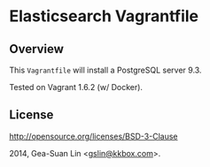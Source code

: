 Elasticsearch Vagrantfile
=========================

Overview
--------

This <code>Vagrantfile</code> will install a PostgreSQL server 9.3.

Tested on Vagrant 1.6.2 (w/ Docker).

License
-------

http://opensource.org/licenses/BSD-3-Clause

2014, Gea-Suan Lin &lt;gslin@kkbox.com>.
